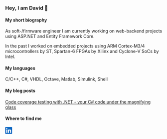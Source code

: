 ### Hey, I am David 👋

#### **My short biography**
As soft-/firmware engineer I am currently working on web-backend projects using ASP.NET and Entity Framework Core.

In the past I worked on embedded projects using ARM Cortex-M3/4 microcontrollers by ST, Spartan-6 FPGAs by Xilinx and Cyclone-V SoCs by Intel.

#### **My languages**
C/C++, C#, VHDL, Octave, Matlab, Simulink, Shell

#### **My blog posts**
[Code coverage testing with .NET - your C# code under the magnifying glass](https://github.com/djek-sweng/blog-code-coverage-testing-dotnet/)

#### **Where to find me**
<a href="https://www.linkedin.com/in/djek-sweng/"><img width="22px" src="./img/linkedin.svg"/></a>
